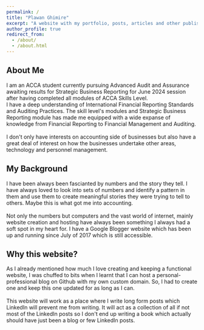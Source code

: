 ```yaml
---
permalink: /
title: "Plawan Ghimire"
excerpt: "A website with my portfolio, posts, articles and other publishings"
author_profile: true
redirect_from: 
  - /about/
  - /about.html
---
```


**About Me**
---
I am an ACCA student currently pursuing Advanced Audit and Assurance awaiting results for Strategic Business Reporting for June 2024 session after having completed all modules of ACCA Skills Level. <br>
I have a deep understanding of International Financial Reporting Standards and Auditing Practices. The skill level's modules and Strategic Business Reporting module has made me equipped with a wide expanse of knowledge from Financial Reporting to Financial Management and Auditing. <br> <br>
I don't only have interests on accounting side of businesses but also have a great deal of interest on how the businesses undertake other areas, technology and personnel management.

**My Background**
---
I have been always been fascianted by numbers and the story they tell. I have always loved to look into sets of numbers and identify a pattern in them and use them to create meaningful stories they were trying to tell to others. Maybe this is what got me into accounting. <br>
<br>
Not only the numbers but computers and the vast world of internet, mainly website creation and hosting have always been something I always had a soft spot in my heart for. I have a Google Blogger website which has been up and running since July of 2017 which is still accessible.<br>

**Why this website?**
---
As I already mentioned how much I love creating and keeping a functional website, I was chuffed to bits when I learnt that I can host a personal-professional blog on Github with my own custom domain. So, I had to create one and keep this one updated for as long as I can.<br>
<br>
This website will work as a place where I write long form posts which LinkedIn will prevent me from writing. It will act as a collection of all if not most of the LinkedIn posts so I don't end up writing a book which actually should have just been a blog or few LinkedIn posts.<br>
